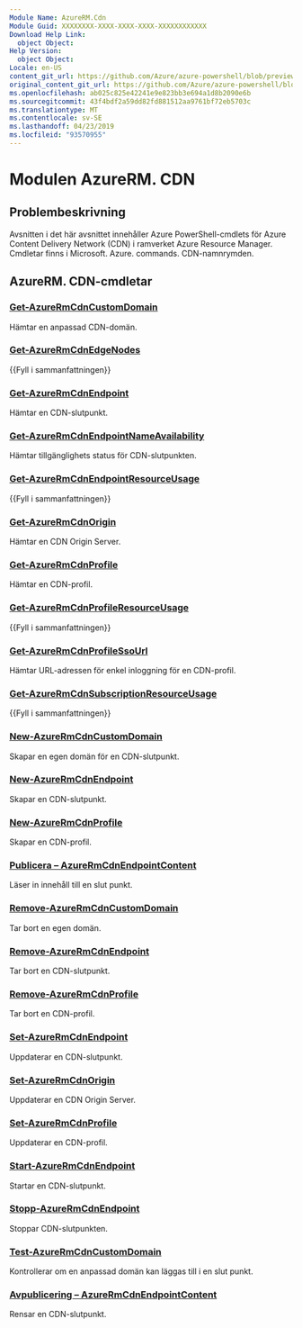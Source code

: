 ```yaml
---
Module Name: AzureRM.Cdn
Module Guid: XXXXXXXX-XXXX-XXXX-XXXX-XXXXXXXXXXXX
Download Help Link:
  object Object: 
Help Version:
  object Object: 
Locale: en-US
content_git_url: https://github.com/Azure/azure-powershell/blob/preview/src/ResourceManager/Cdn/Commands.Cdn/help/AzureRM.Cdn.md
original_content_git_url: https://github.com/Azure/azure-powershell/blob/preview/src/ResourceManager/Cdn/Commands.Cdn/help/AzureRM.Cdn.md
ms.openlocfilehash: ab025c825e42241e9e823bb3e694a1d8b2090e6b
ms.sourcegitcommit: 43f4bdf2a59dd82fd881512aa9761bf72eb5703c
ms.translationtype: MT
ms.contentlocale: sv-SE
ms.lasthandoff: 04/23/2019
ms.locfileid: "93570955"
---
```

# Modulen AzureRM. CDN
## Problembeskrivning
Avsnitten i det här avsnittet innehåller Azure PowerShell-cmdlets för Azure Content Delivery Network (CDN) i ramverket Azure Resource Manager. Cmdletar finns i Microsoft. Azure. commands. CDN-namnrymden.

## AzureRM. CDN-cmdletar
### [Get-AzureRmCdnCustomDomain](Get-AzureRmCdnCustomDomain.md)
Hämtar en anpassad CDN-domän.

### [Get-AzureRmCdnEdgeNodes](Get-AzureRmCdnEdgeNodes.md)
{{Fyll i sammanfattningen}}

### [Get-AzureRmCdnEndpoint](Get-AzureRmCdnEndpoint.md)
Hämtar en CDN-slutpunkt.

### [Get-AzureRmCdnEndpointNameAvailability](Get-AzureRmCdnEndpointNameAvailability.md)
Hämtar tillgänglighets status för CDN-slutpunkten.

### [Get-AzureRmCdnEndpointResourceUsage](Get-AzureRmCdnEndpointResourceUsage.md)
{{Fyll i sammanfattningen}}

### [Get-AzureRmCdnOrigin](Get-AzureRmCdnOrigin.md)
Hämtar en CDN Origin Server.

### [Get-AzureRmCdnProfile](Get-AzureRmCdnProfile.md)
Hämtar en CDN-profil.

### [Get-AzureRmCdnProfileResourceUsage](Get-AzureRmCdnProfileResourceUsage.md)
{{Fyll i sammanfattningen}}

### [Get-AzureRmCdnProfileSsoUrl](Get-AzureRmCdnProfileSsoUrl.md)
Hämtar URL-adressen för enkel inloggning för en CDN-profil.

### [Get-AzureRmCdnSubscriptionResourceUsage](Get-AzureRmCdnSubscriptionResourceUsage.md)
{{Fyll i sammanfattningen}}

### [New-AzureRmCdnCustomDomain](New-AzureRmCdnCustomDomain.md)
Skapar en egen domän för en CDN-slutpunkt.

### [New-AzureRmCdnEndpoint](New-AzureRmCdnEndpoint.md)
Skapar en CDN-slutpunkt.

### [New-AzureRmCdnProfile](New-AzureRmCdnProfile.md)
Skapar en CDN-profil.

### [Publicera – AzureRmCdnEndpointContent](Publish-AzureRmCdnEndpointContent.md)
Läser in innehåll till en slut punkt.

### [Remove-AzureRmCdnCustomDomain](Remove-AzureRmCdnCustomDomain.md)
Tar bort en egen domän.

### [Remove-AzureRmCdnEndpoint](Remove-AzureRmCdnEndpoint.md)
Tar bort en CDN-slutpunkt.

### [Remove-AzureRmCdnProfile](Remove-AzureRmCdnProfile.md)
Tar bort en CDN-profil.

### [Set-AzureRmCdnEndpoint](Set-AzureRmCdnEndpoint.md)
Uppdaterar en CDN-slutpunkt.

### [Set-AzureRmCdnOrigin](Set-AzureRmCdnOrigin.md)
Uppdaterar en CDN Origin Server.

### [Set-AzureRmCdnProfile](Set-AzureRmCdnProfile.md)
Uppdaterar en CDN-profil.

### [Start-AzureRmCdnEndpoint](Start-AzureRmCdnEndpoint.md)
Startar en CDN-slutpunkt.

### [Stopp-AzureRmCdnEndpoint](Stop-AzureRmCdnEndpoint.md)
Stoppar CDN-slutpunkten.

### [Test-AzureRmCdnCustomDomain](Test-AzureRmCdnCustomDomain.md)
Kontrollerar om en anpassad domän kan läggas till i en slut punkt.

### [Avpublicering – AzureRmCdnEndpointContent](Unpublish-AzureRmCdnEndpointContent.md)
Rensar en CDN-slutpunkt.

